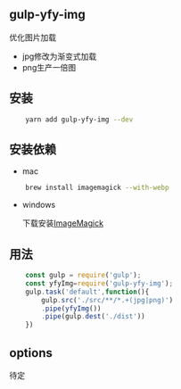 ## gulp-yfy-img

优化图片加载
* jpg修改为渐变式加载
* png生产一倍图

## 安装

```bash
    yarn add gulp-yfy-img --dev
```

## 安装依赖

* mac
```bash
    brew install imagemagick --with-webp
```

* windows

    下载安装[ImageMagick](http://www.imagemagick.org/script/index.php)

## 用法

```javascript
    const gulp = require('gulp');
    const yfyImg=require('gulp-yfy-img');
    gulp.task('default',function(){
        gulp.src('./src/**/*.+(jpg|png)')
        .pipe(yfyImg())
        .pipe(gulp.dest('./dist'))
    })
```

## options

待定